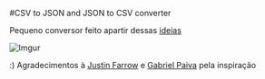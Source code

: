 #CSV to JSON and JSON to CSV converter

Pequeno conversor feito apartir dessas [ideias](https://github.com/florinpop17/app-ideas/blob/master/Projects/1-Beginner/CSV2JSON-App.md)

![Imgur](https://i.imgur.com/wuPxnu3.jpg)

:) Agradecimentos à [Justin Farrow](https://codepen.io/JFarrow) e [Gabriel Paiva](https://github.com/gpaiva00) pela inspiração